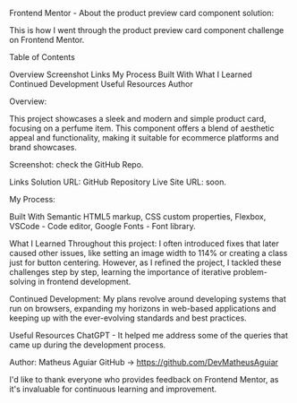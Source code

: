 Frontend Mentor - About the product preview card component solution:

This is how I went through the product preview card component challenge on Frontend Mentor.

Table of Contents

Overview 
Screenshot 
Links 
My Process 
Built With 
What I Learned 
Continued Development 
Useful Resources 
Author

Overview:

This project showcases a sleek and modern and simple product card, focusing on a perfume item. This component offers a blend of aesthetic appeal and functionality, making it suitable for ecommerce platforms and brand showcases.

Screenshot: check the GitHub Repo.

Links Solution URL: GitHub Repository Live Site URL: soon.

My Process:

Built With Semantic HTML5 markup, CSS custom properties, Flexbox, VSCode - Code editor, Google Fonts - Font library. 

What I Learned Throughout this project: I often introduced fixes that later caused other issues, like setting an image width to 114% or creating a class just for button centering. However, as I refined the project, I tackled these challenges step by step, learning the importance of iterative problem-solving in frontend development.

Continued Development: My plans revolve around developing systems that run on browsers, expanding my horizons in web-based applications and keeping up with the ever-evolving standards and best practices.

Useful Resources ChatGPT - It helped me address some of the queries that came up during the development process.

Author: Matheus Aguiar GitHub -> https://github.com/DevMatheusAguiar

I'd like to thank everyone who provides feedback on Frontend Mentor, as it's invaluable for continuous learning and improvement.